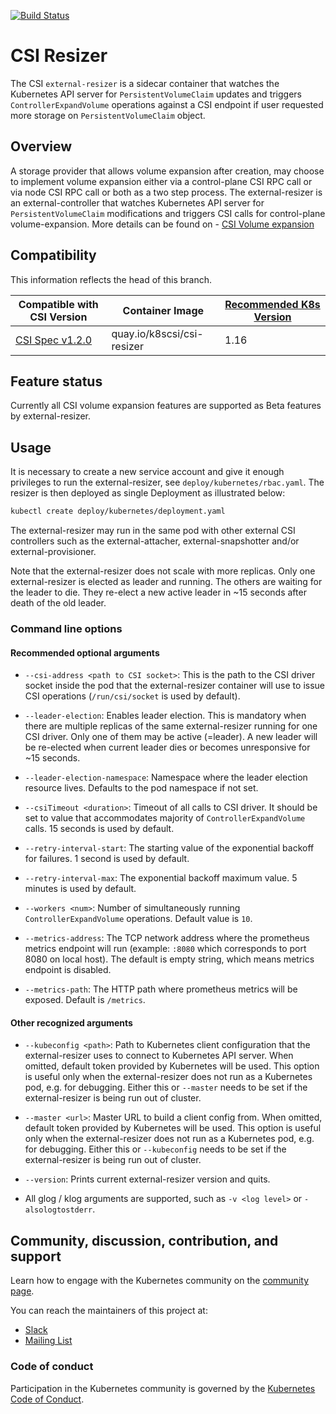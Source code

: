 [![Build Status](https://travis-ci.org/kubernetes-csi/external-resizer.svg?branch=master)](https://travis-ci.org/kubernetes-csi/external-resizer)

# CSI Resizer

The CSI `external-resizer` is a sidecar container that watches the Kubernetes API server for `PersistentVolumeClaim` updates and
triggers `ControllerExpandVolume` operations against a CSI endpoint if user requested more storage on `PersistentVolumeClaim` object.

## Overview

A storage provider that allows volume expansion after creation, may choose to implement volume expansion either via a
control-plane CSI RPC call or via node CSI RPC call or both as a two step process. The external-resizer is an external-controller that watches Kubernetes API server for `PersistentVolumeClaim` modifications and triggers CSI calls for control-plane volume-expansion. More details can be found on - [CSI Volume expansion](https://kubernetes-csi.github.io/docs/volume-expansion.html)

## Compatibility

This information reflects the head of this branch.

| Compatible with CSI Version                                                                | Container Image                | [Recommended K8s Version](https://kubernetes-csi.github.io/docs/kubernetes-compatibility.html#recommended-version) |
| ------------------------------------------------------------------------------------------ | -------------------------------| --------------- |
| [CSI Spec v1.2.0](https://github.com/container-storage-interface/spec/releases/tag/v1.2.0) | quay.io/k8scsi/csi-resizer | 1.16            |



## Feature status

Currently all CSI volume expansion features are supported as Beta features by external-resizer.

## Usage

It is necessary to create a new service account and give it enough privileges to run the external-resizer, see `deploy/kubernetes/rbac.yaml`. The resizer is then deployed as single Deployment as illustrated below:

```sh
kubectl create deploy/kubernetes/deployment.yaml
```

The external-resizer may run in the same pod with other external CSI controllers such as the external-attacher, external-snapshotter and/or external-provisioner.

Note that the external-resizer does not scale with more replicas. Only one external-resizer is elected as leader and running. The others are waiting for the leader to die. They re-elect a new active leader in ~15 seconds after death of the old leader.

### Command line options

#### Recommended optional arguments

* `--csi-address <path to CSI socket>`: This is the path to the CSI driver socket inside the pod that the external-resizer container will use to issue CSI operations (`/run/csi/socket` is used by default).

* `--leader-election`: Enables leader election. This is mandatory when there are multiple replicas of the same external-resizer running for one CSI driver. Only one of them may be active (=leader). A new leader will be re-elected when current leader dies or becomes unresponsive for ~15 seconds.

* `--leader-election-namespace`: Namespace where the leader election resource lives. Defaults to the pod namespace if not set.

* `--csiTimeout <duration>`: Timeout of all calls to CSI driver. It should be set to value that accommodates majority of `ControllerExpandVolume` calls. 15 seconds is used by default.

* `--retry-interval-start`: The starting value of the exponential backoff for failures. 1 second is used by default.

* `--retry-interval-max`: The exponential backoff maximum value. 5 minutes is used by default.

* `--workers <num>`: Number of simultaneously running `ControllerExpandVolume` operations. Default value is `10`.

* `--metrics-address`: The TCP network address where the prometheus metrics endpoint will run (example: `:8080` which corresponds to port 8080 on local host). The default is empty string, which means metrics endpoint is disabled.

* `--metrics-path`: The HTTP path where prometheus metrics will be exposed. Default is `/metrics`.

#### Other recognized arguments

* `--kubeconfig <path>`: Path to Kubernetes client configuration that the external-resizer uses to connect to Kubernetes API server. When omitted, default token provided by Kubernetes will be used. This option is useful only when the external-resizer does not run as a Kubernetes pod, e.g. for debugging. Either this or `--master` needs to be set if the external-resizer is being run out of cluster.

* `--master <url>`: Master URL to build a client config from. When omitted, default token provided by Kubernetes will be used. This option is useful only when the external-resizer does not run as a Kubernetes pod, e.g. for debugging. Either this or `--kubeconfig` needs to be set if the external-resizer is being run out of cluster.

* `--version`: Prints current external-resizer version and quits.

* All glog / klog arguments are supported, such as `-v <log level>` or `-alsologtostderr`.


## Community, discussion, contribution, and support

Learn how to engage with the Kubernetes community on the [community page](http://kubernetes.io/community/).

You can reach the maintainers of this project at:

- [Slack](http://slack.k8s.io/)
- [Mailing List](https://groups.google.com/forum/#!forum/kubernetes-dev)

### Code of conduct

Participation in the Kubernetes community is governed by the [Kubernetes Code of Conduct](code-of-conduct.md).

[owners]: https://git.k8s.io/community/contributors/guide/owners.md
[Creative Commons 4.0]: https://git.k8s.io/website/LICENSE
